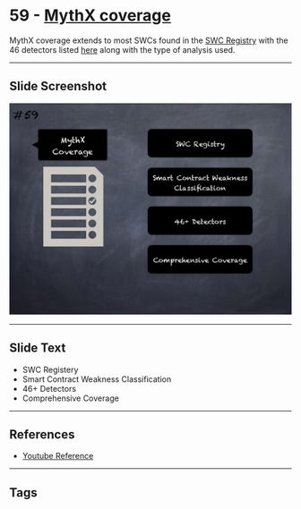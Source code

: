 
# 59 - [MythX coverage](./MythX%20coverage.md)

MythX coverage extends to most SWCs found in the [SWC Registry](https://swcregistry.io/) with the 46 detectors listed [here](https://mythx.io/detectors/) along with the type of analysis used. 
___
## Slide Screenshot
![059.png](../../images/6.%20Audit%20Techniques%20and%20Tools%20101/059.png)
___
## Slide Text
- SWC Registery
- Smart Contract Weakness Classification
- 46+ Detectors
- Comprehensive Coverage
___
## References
- [Youtube Reference](https://youtu.be/QmD2bJUe140?list=TLPQMTUxMTIwMjEENm-0giBStQ&t=1113)
___
## Tags
